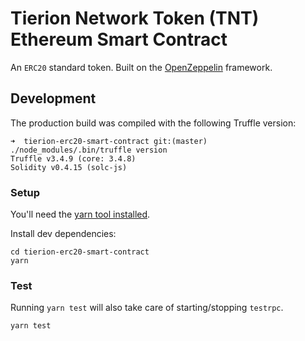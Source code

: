 # Tierion Network Token (TNT) Ethereum Smart Contract

An `ERC20` standard token. Built on the [OpenZeppelin](https://openzeppelin.org/) framework.

## Development

The production build was compiled with the following Truffle version:

```
➜  tierion-erc20-smart-contract git:(master) ./node_modules/.bin/truffle version
Truffle v3.4.9 (core: 3.4.8)
Solidity v0.4.15 (solc-js)
```

### Setup

You'll need the [yarn tool installed](https://yarnpkg.com/lang/en/docs/install/).

Install dev dependencies:

```
cd tierion-erc20-smart-contract
yarn
```

### Test

Running `yarn test` will also take care of starting/stopping `testrpc`.

```
yarn test
```
